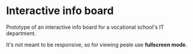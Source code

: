 # Interactive info board
Prototype of an interactive info board for a vocational school's IT department.

It's not meant to be responsive, so for viewing peale use **fullscreen mode**.

